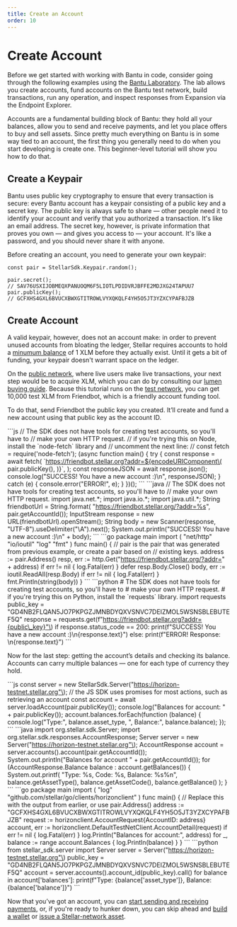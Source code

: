 ```yaml
---
title: Create an Account
order: 10
---
```


# Create Account



Before we get started with working with Bantu in code, consider going through the following examples using the [Bantu Laboratory](https://laboratory.bantu.network/). The lab allows you create accounts, fund accounts on the Bantu test network, build transactions, run any operation, and inspect responses from Expansion via the Endpoint Explorer. 

Accounts are a fundamental building block of Bantu: they hold all your balances, allow you to send and receive payments, and let you place offers to buy and sell assets. Since pretty much everything on Bantu is in some way tied to an account, the first thing you generally need to do when you start developing is create one. This beginner-level tutorial will show you how to do that.

## Create a Keypair

Bantu uses public key cryptography to ensure that every transaction is secure: every Bantu account has a keypair consisting of a public key and a secret key. The public key is always safe to share — other people need it to identify your account and verify that you authorized a transaction. It's like an email address. The secret key, however, is private information that proves you own — and gives you access to — your account. It's like a password, and you should never share it with anyone.

Before creating an account, you need to generate your own keypair:

```text
const pair = StellarSdk.Keypair.random();

pair.secret();
// SAV76USXIJOBMEQXPANUOQM6F5LIOTLPDIDVRJBFFE2MDJXG24TAPUU7
pair.publicKey();
// GCFXHS4GXL6BVUCXBWXGTITROWLVYXQKQLF4YH5O5JT3YZXCYPAFBJZB
```

## Create Account

A valid keypair, however, does not an account make: in order to prevent unused accounts from bloating the ledger, Stellar requires accounts to hold a [minumum balance](../glossary/minimum-balance.md) of 1 XLM before they actually exist. Until it gets a bit of funding, your keypair doesn't warrant space on the ledger.

On the [public network](../glossary/network-passphrase.md), where live users make live transactions, your next step would be to acquire XLM, which you can do by consulting our [lumen buying guide](https://www.stellar.org/lumens/exchanges). Because this tutorial runs on the [test network](../glossary/testnet.md), you can get 10,000 test XLM from Friendbot, which is a friendly account funding tool.

To do that, send Friendbot the public key you created. It’ll create and fund a new account using that public key as the account ID.

 \`\`\`js // The SDK does not have tools for creating test accounts, so you'll have to // make your own HTTP request. // if you're trying this on Node, install the \`node-fetch\` library and // uncomment the next line: // const fetch = require\('node-fetch'\); \(async function main\(\) { try { const response = await fetch\( \`https://friendbot.stellar.org?addr=${encodeURIComponent\( pair.publicKey\(\), \)}\`, \); const responseJSON = await response.json\(\); console.log\("SUCCESS! You have a new account :\)\n", responseJSON\); } catch \(e\) { console.error\("ERROR!", e\); } }\)\(\); \`\`\` \`\`\`java // The SDK does not have tools for creating test accounts, so you'll have to // make your own HTTP request. import java.net.\*; import java.io.\*; import java.util.\*; String friendbotUrl = String.format\( "https://friendbot.stellar.org/?addr=%s", pair.getAccountId\(\)\); InputStream response = new URL\(friendbotUrl\).openStream\(\); String body = new Scanner\(response, "UTF-8"\).useDelimiter\("\\A"\).next\(\); System.out.println\("SUCCESS! You have a new account :\)\n" + body\); \`\`\` \`\`\`go package main import \( "net/http" "io/ioutil" "log" "fmt" \) func main\(\) { // pair is the pair that was generated from previous example, or create a pair based on // existing keys. address := pair.Address\(\) resp, err := http.Get\("https://friendbot.stellar.org/?addr=" + address\) if err != nil { log.Fatal\(err\) } defer resp.Body.Close\(\) body, err := ioutil.ReadAll\(resp.Body\) if err != nil { log.Fatal\(err\) } fmt.Println\(string\(body\)\) } \`\`\` \`\`\`python \# The SDK does not have tools for creating test accounts, so you'll have to \# make your own HTTP request. \# if you're trying this on Python, install the \`requests\` library. import requests public\_key = "GD4NB2FLQAN5JO7PKPGZJMNBDYQXVSNVC7DEIZMOL5WSNSBLEBUTEF5Q" response = requests.get\(f"https://friendbot.stellar.org?addr={public\_key}"\) if response.status\_code == 200: print\(f"SUCCESS! You have a new account :\)\n{response.text}"\) else: print\(f"ERROR! Response: \n{response.text}"\) \`\`\`

Now for the last step: getting the account’s details and checking its balance. Accounts can carry multiple balances — one for each type of currency they hold.

 \`\`\`js const server = new StellarSdk.Server\("https://horizon-testnet.stellar.org"\); // the JS SDK uses promises for most actions, such as retrieving an account const account = await server.loadAccount\(pair.publicKey\(\)\); console.log\("Balances for account: " + pair.publicKey\(\)\); account.balances.forEach\(function \(balance\) { console.log\("Type:", balance.asset\_type, ", Balance:", balance.balance\); }\); \`\`\` \`\`\`java import org.stellar.sdk.Server; import org.stellar.sdk.responses.AccountResponse; Server server = new Server\("https://horizon-testnet.stellar.org"\); AccountResponse account = server.accounts\(\).account\(pair.getAccountId\(\)\); System.out.println\("Balances for account " + pair.getAccountId\(\)\); for \(AccountResponse.Balance balance : account.getBalances\(\)\) { System.out.printf\( "Type: %s, Code: %s, Balance: %s%n", balance.getAssetType\(\), balance.getAssetCode\(\), balance.getBalance\(\) \); } \`\`\` \`\`\`go package main import \( "log" "github.com/stellar/go/clients/horizonclient" \) func main\(\) { // Replace this with the output from earlier, or use pair.Address\(\) address := "GCFXHS4GXL6BVUCXBWXGTITROWLVYXQKQLF4YH5O5JT3YZXCYPAFBJZB" request := horizonclient.AccountRequest{AccountID: address} account, err := horizonclient.DefaultTestNetClient.AccountDetail\(request\) if err != nil { log.Fatal\(err\) } log.Println\("Balances for account:", address\) for \_, balance := range account.Balances { log.Println\(balance\) } } \`\`\` \`\`\`python from stellar\_sdk.server import Server server = Server\("https://horizon-testnet.stellar.org"\) public\_key = "GD4NB2FLQAN5JO7PKPGZJMNBDYQXVSNVC7DEIZMOL5WSNSBLEBUTEF5Q" account = server.accounts\(\).account\_id\(public\_key\).call\(\) for balance in account\['balances'\]: print\(f"Type: {balance\['asset\_type'\]}, Balance: {balance\['balance'\]}"\) \`\`\`

Now that you’ve got an account, you can [start sending and receiving payments](send-and-receive-payments.md), or, if you're ready to hunker down, you can skip ahead and [build a wallet](../building-apps/index.md) or [issue a Stellar-network asset](../issuing-assets/index.md).

